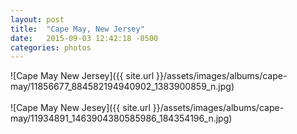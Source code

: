 ```yaml
---
layout: post
title:  "Cape May, New Jersey"
date:   2015-09-03 12:42:18 -0500
categories: photos
---
```


![Cape May New Jersey]({{ site.url }}/assets/images/albums/cape-may/11856677_884582194940902_1383900859_n.jpg)
<br/><br/>
![Cape May New Jesey]({{ site.url }}/assets/images/albums/cape-may/11934891_1463904380585986_184354196_n.jpg)
